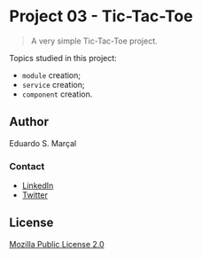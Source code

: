# Project 03 - Tic-Tac-Toe

> A very simple Tic-Tac-Toe project.

Topics studied in this project:
- `module` creation;
- `service` creation;
- `component` creation.

## Author

Eduardo S. Marçal

### Contact

- [LinkedIn](https://linkedin.com/in/eduardosmarcal)
- [Twitter](https://twitter.com/eduardosmarcal)

## License

[Mozilla Public License 2.0](https://github.com/eduardosmarcal/angular-9-study/blob/Project_02_Task_Manager/LICENSE)
